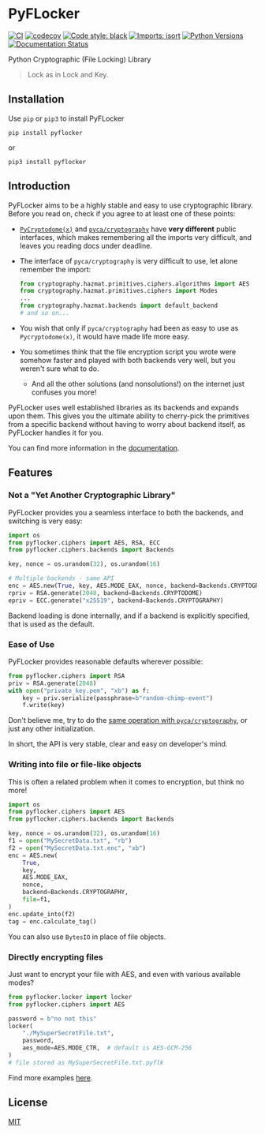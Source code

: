 # PyFLocker

[![CI](https://github.com/arunanshub/pyflocker/actions/workflows/ci.yml/badge.svg)](https://github.com/arunanshub/pyflocker/actions/workflows/ci.yml)
[![codecov](https://codecov.io/gh/arunanshub/pyflocker/branch/master/graph/badge.svg?token=CBSY6U552K)](https://codecov.io/gh/arunanshub/pyflocker)
[![Code style: black](https://img.shields.io/badge/code%20style-black-000000.svg)](https://github.com/psf/black)
[![Imports: isort](https://img.shields.io/badge/%20imports-isort-%231674b1?style=flat&labelColor=ef8336)](https://pycqa.github.io/isort/)
[![Python Versions](https://img.shields.io/pypi/pyversions/PyFLocker?label=Python%20Versions)](https://pypi.org/project/PyFLocker)
[![Documentation Status](https://readthedocs.org/projects/pyflocker/badge/?version=latest)](https://pyflocker.readthedocs.io/en/latest/?badge=latest)

Python Cryptographic (File Locking) Library

> Lock as in Lock and Key.

## Installation

Use `pip` or `pip3` to install PyFLocker

    pip install pyflocker

or

    pip3 install pyflocker

## Introduction

PyFLocker aims to be a highly stable and easy to use cryptographic library.
Before you read on, check if you agree to at least one of these points:

- [`PyCryptodome(x)`][pycrypto] and [`pyca/cryptography`][pyca] have
  **very different** public interfaces, which makes remembering all the imports
  very difficult, and leaves you reading docs under deadline.

- The interface of `pyca/cryptography` is very difficult to use, let alone
  remember the import:

  ```python
  from cryptography.hazmat.primitives.ciphers.algorithms import AES
  from cryptography.hazmat.primitives.ciphers import Modes
  ...
  from cryptography.hazmat.backends import default_backend
  # and so on...
  ```

- You wish that only if `pyca/cryptography` had been as easy to use as
  `Pycryptodome(x)`, it would have made life more easy.

- You sometimes think that the file encryption script you wrote were somehow
  faster and played with both backends very well, but you weren't sure what to do.

  - And all the other solutions (and nonsolutions!) on the internet just confuses
    you more!

PyFLocker uses well established libraries as its backends and expands upon them.
This gives you the ultimate ability to cherry-pick the primitives from a specific
backend without having to worry about backend itself, as PyFLocker handles it
for you.

You can find more information in the [documentation][docs].

## Features

### Not a "Yet Another Cryptographic Library"

PyFLocker provides you a seamless interface to both the backends, and switching
is very easy:

```python
import os
from pyflocker.ciphers import AES, RSA, ECC
from pyflocker.ciphers.backends import Backends

key, nonce = os.urandom(32), os.urandom(16)

# Multiple backends - same API
enc = AES.new(True, key, AES.MODE_EAX, nonce, backend=Backends.CRYPTOGRAPHY)
rpriv = RSA.generate(2048, backend=Backends.CRYPTODOME)
epriv = ECC.generate("x25519", backend=Backends.CRYPTOGRAPHY)
```

Backend loading is done internally, and if a backend is explicitly specified,
that is used as the default.

### Ease of Use

PyFLocker provides reasonable defaults wherever possible:

```python
from pyflocker.ciphers import RSA
priv = RSA.generate(2048)
with open("private_key.pem", "xb") as f:
    key = priv.serialize(passphrase=b"random-chimp-event")
    f.write(key)
```

Don't believe me, try to do the [same operation with `pyca/cryptography`][pyca_vs_self],
or just any other initialization.

In short, the API is very stable, clear and easy on developer's mind.

### Writing into file or file-like objects

This is often a related problem when it comes to encryption, but think no more!

```python
import os
from pyflocker.ciphers import AES
from pyflocker.ciphers.backends import Backends

key, nonce = os.urandom(32), os.urandom(16)
f1 = open("MySecretData.txt", "rb")
f2 = open("MySecretData.txt.enc", "xb")
enc = AES.new(
    True,
    key,
    AES.MODE_EAX,
    nonce,
    backend=Backends.CRYPTOGRAPHY,
    file=f1,
)
enc.update_into(f2)
tag = enc.calculate_tag()
```

You can also use `BytesIO` in place of file objects.

### Directly encrypting files

Just want to encrypt your file with AES, and even with various available modes?

```python
from pyflocker.locker import locker
from pyflocker.ciphers import AES

password = b"no not this"
locker(
    "./MySuperSecretFile.txt",
    password,
    aes_mode=AES.MODE_CTR,  # default is AES-GCM-256
)
# file stored as MySuperSecretFile.txt.pyflk
```

Find more examples [here][examples].

## License

[MIT](https://choosealicense.com/licenses/mit/)

[docs]: https://pyflocker.readthedocs.io/en/latest/index.html
[examples]: https://pyflocker.readthedocs.io/en/latest/examples.html
[pycrypto]: https://github.com/Legrandin/pycryptodome
[pyca]: https://github.com/pyca/cryptography
[pyca_vs_self]: https://cryptography.io/en/latest/hazmat/primitives/asymmetric/rsa.html#key-serialization
